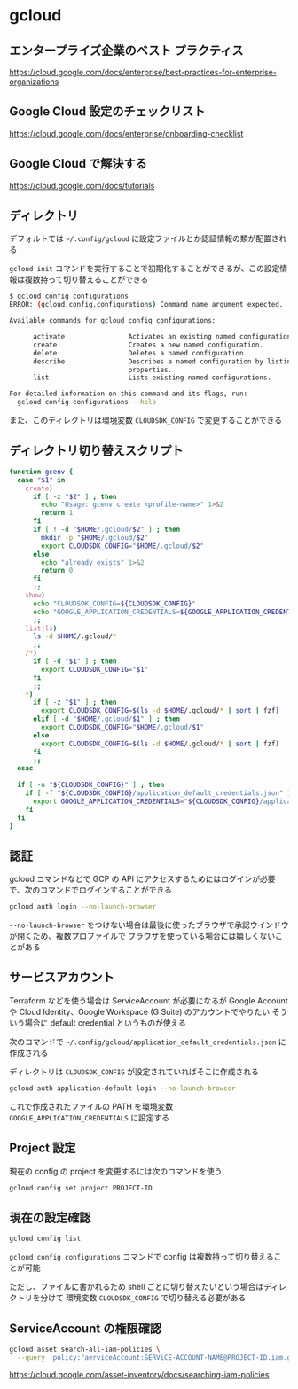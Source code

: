 # gcloud

## エンタープライズ企業のベスト プラクティス

https://cloud.google.com/docs/enterprise/best-practices-for-enterprise-organizations

## Google Cloud 設定のチェックリスト

https://cloud.google.com/docs/enterprise/onboarding-checklist

## Google Cloud で解決する

https://cloud.google.com/docs/tutorials

## ディレクトリ

デフォルトでは `~/.config/gcloud` に設定ファイルとか認証情報の類が配置される

`gcloud init` コマンドを実行することで初期化することができるが、この設定情報は複数持って切り替えることができる

```bash
$ gcloud config configurations
ERROR: (gcloud.config.configurations) Command name argument expected.

Available commands for gcloud config configurations:

      activate                Activates an existing named configuration.
      create                  Creates a new named configuration.
      delete                  Deletes a named configuration.
      describe                Describes a named configuration by listing its
                              properties.
      list                    Lists existing named configurations.

For detailed information on this command and its flags, run:
  gcloud config configurations --help
```

また、このディレクトリは環境変数 `CLOUDSDK_CONFIG` で変更することができる

## ディレクトリ切り替えスクリプト

```zsh
function gcenv {
  case "$1" in
    create)
      if [ -z "$2" ] ; then
        echo "Usage: gcenv create <profile-name>" 1>&2
        return 1
      fi
      if [ ! -d "$HOME/.gcloud/$2" ] ; then
        mkdir -p "$HOME/.gcloud/$2"
        export CLOUDSDK_CONFIG="$HOME/.gcloud/$2"
      else
        echo "already exists" 1>&2
        return 0
      fi
      ;;
    show)
      echo "CLOUDSDK_CONFIG=${CLOUDSDK_CONFIG}"
      echo "GOOGLE_APPLICATION_CREDENTIALS=${GOOGLE_APPLICATION_CREDENTIALS}"
      ;;
    list|ls)
      ls -d $HOME/.gcloud/*
      ;;
    /*)
      if [ -d "$1" ] ; then
        export CLOUDSDK_CONFIG="$1"
      fi
      ;;
    *)
      if [ -z "$1" ] ; then
        export CLOUDSDK_CONFIG=$(ls -d $HOME/.gcloud/* | sort | fzf)
      elif [ -d "$HOME/.gcloud/$1" ] ; then
        export CLOUDSDK_CONFIG="$HOME/.gcloud/$1"
      else
        export CLOUDSDK_CONFIG=$(ls -d $HOME/.gcloud/* | sort | fzf)
      fi
      ;;
  esac
  
  if [ -n "${CLOUDSDK_CONFIG}" ] ; then
    if [ -f "${CLOUDSDK_CONFIG}/application_default_credentials.json" ] ; then
      export GOOGLE_APPLICATION_CREDENTIALS="${CLOUDSDK_CONFIG}/application_default_credentials.json"
    fi
  fi
}
```

## 認証

gcloud コマンドなどで GCP の API にアクセスするためにはログインが必要で、次のコマンドでログインすることができる

```bash
gcloud auth login --no-launch-browser
```

`--no-launch-browser` をつけない場合は最後に使ったブラウザで承認ウインドウが開くため、複数プロファイルで
ブラウザを使っている場合には嬉しくないことがある


## サービスアカウント

Terraform などを使う場合は ServiceAccount が必要になるが Google Account や Cloud Identity、Google Workspace (G Suite) のアカウントでやりたい
そういう場合に default credential というものが使える

次のコマンドで `~/.config/gcloud/application_default_credentials.json` に作成される

ディレクトリは `CLOUDSDK_CONFIG` が設定されていればそこに作成される

```bash
gcloud auth application-default login --no-launch-browser
```

これで作成されたファイルの PATH を環境変数 `GOOGLE_APPLICATION_CREDENTIALS` に設定する

## Project 設定

現在の config の project を変更するには次のコマンドを使う

```bash
gcloud config set project PROJECT-ID
```

## 現在の設定確認

```bash
gcloud config list
```

`gcloud config configurations` コマンドで config は複数持って切り替えることが可能

ただし、ファイルに書かれるため shell ごとに切り替えたいという場合はディレクトリを分けて
環境変数 `CLOUDSDK_CONFIG` で切り替える必要がある

## ServiceAccount の権限確認

```bash
gcloud asset search-all-iam-policies \
  --query 'policy:"aerviceAccount:SERViCE-ACCOUNT-NAME@PROJECT-ID.iam.gserviceaccount.com"'
```

https://cloud.google.com/asset-inventory/docs/searching-iam-policies
